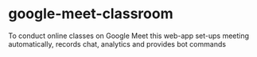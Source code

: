# google-meet-classroom
To conduct online classes on Google Meet this web-app set-ups meeting automatically, records chat, analytics and provides bot commands
